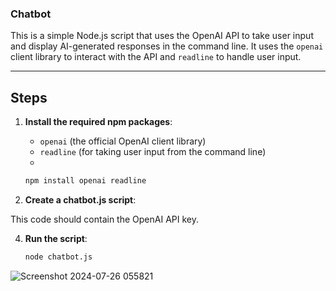### Chatbot
This is a simple Node.js script that uses the OpenAI API to take user input and display AI-generated responses in the command line. It uses the `openai` client library to interact with the API and `readline` to handle user input.
*********************************************************************************************
## Steps

1. **Install the required npm packages**:
   - `openai` (the official OpenAI client library)
   - `readline` (for taking user input from the command line)
   - 
   ```bash
   npm install openai readline
   ```

2. **Create a chatbot.js script**:
   
This code should contain the OpenAI API key.

4. **Run the script**:

   ```bash
   node chatbot.js
   ```
   
![Screenshot 2024-07-26 055821](https://github.com/user-attachments/assets/83d7ac62-1df4-47e3-9a6b-2a761f39c8bd)


